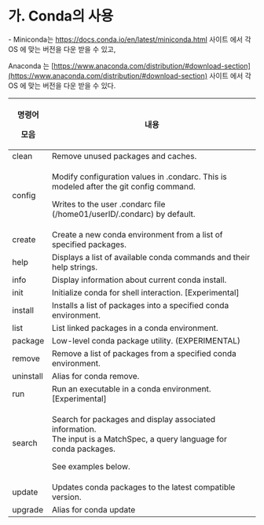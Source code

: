 # 가. Conda의 사용

\- Miniconda는 https://docs.conda.io/en/latest/miniconda.html 사이트 에서 각 OS 에 맞는 버전을 다운 받을 수 있고,

Anaconda 는 [https://www.anaconda.com/distribution/#download-section](https://www.anaconda.com/distribution/#download-section) 사이트 에서 각 OS 에 맞는 버전을 다운 받을 수 있다.

| <p><strong>명령어</strong></p><p><strong>모음</strong></p> | **내용**                                                                                                                                                                     |
| ----------------------------------------------------- | -------------------------------------------------------------------------------------------------------------------------------------------------------------------------- |
| clean                                                 | Remove unused packages and caches.                                                                                                                                         |
| config                                                | <p>Modify configuration values in .condarc. This is modeled after the git config command.</p><p>Writes to the user .condarc file (/home01/userID/.condarc) by default.</p> |
| create                                                | Create a new conda environment from a list of specified packages.                                                                                                          |
| help                                                  | Displays a list of available conda commands and their help strings.                                                                                                        |
| info                                                  | Display information about current conda install.                                                                                                                           |
| init                                                  | Initialize conda for shell interaction. \[Experimental]                                                                                                                    |
| install                                               | Installs a list of packages into a specified conda environment.                                                                                                            |
| list                                                  | List linked packages in a conda environment.                                                                                                                               |
| package                                               | Low-level conda package utility. (EXPERIMENTAL)                                                                                                                            |
| remove                                                | Remove a list of packages from a specified conda environment.                                                                                                              |
| uninstall                                             | Alias for conda remove.                                                                                                                                                    |
| run                                                   | Run an executable in a conda environment. \[Experimental]                                                                                                                  |
| search                                                | <p>Search for packages and display associated information.<br>The input is a MatchSpec, a query language for conda packages.</p><p>See examples below.</p>                 |
| update                                                | Updates conda packages to the latest compatible version.                                                                                                                   |
| upgrade                                               | Alias for conda update                                                                                                                                                     |
